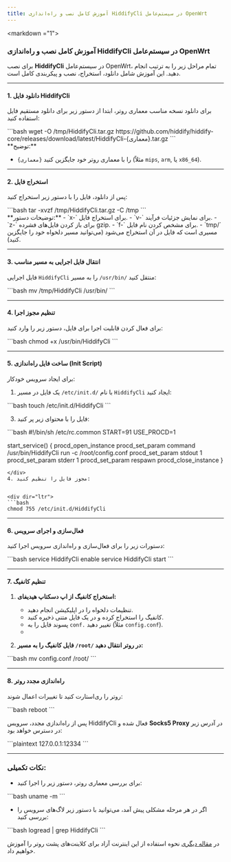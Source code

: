 ```yaml
---
title: آموزش کامل نصب و راه‌اندازی HiddifyCli در سیستم‌عامل OpenWrt 
---
```


<markdown ="1">


### آموزش کامل نصب و راه‌اندازی HiddifyCli در سیستم‌عامل OpenWrt

برای نصب **HiddifyCli** در سیستم‌عامل OpenWrt، تمام مراحل زیر را به ترتیب انجام دهید. این آموزش شامل دانلود، استخراج، نصب و پیکربندی کامل است.

---
#### 1. **دانلود فایل HiddifyCli**
برای دانلود نسخه مناسب معماری روتر، ابتدا از دستور زیر برای دانلود مستقیم فایل استفاده کنید:
<div dir="ltr">
   ```bash
   wget -O /tmp/HiddifyCli.tar.gz https://github.com/hiddify/hiddify-core/releases/download/latest/HiddifyCli-{معماری}.tar.gz
   ```
</div>
   **توضیح:**
   
   - `{معماری}` را با معماری روتر خود جایگزین کنید (مثلاً `mips`, `arm`, یا `x86_64`).

---

#### 2. **استخراج فایل**
پس از دانلود، فایل را با دستور زیر استخراج کنید:

<div dir="ltr">
```bash
tar -xvzf /tmp/HiddifyCli.tar.gz -C /tmp
```
</div>
**توضیحات دستور:**
- `x-` برای استخراج فایل.
- `v-` برای نمایش جزئیات فرآیند.
- `z-` برای باز کردن فایل‌های فشرده gzip.
- `f-` برای مشخص کردن نام فایل.
- `tmp/` مسیری است که فایل در آن استخراج می‌شود (می‌توانید مسیر دلخواه خود را جایگزین کنید).
  
---

#### 3. **انتقال فایل اجرایی به مسیر مناسب**
فایل اجرایی `HiddifyCli` را به مسیر `/usr/bin/` منتقل کنید:

<div dir="ltr">
```bash
mv /tmp/HiddifyCli /usr/bin/
```
</div>

---

#### 4. **تنظیم مجوز اجرا**
برای فعال کردن قابلیت اجرا برای فایل، دستور زیر را وارد کنید:

<div dir="ltr">
```bash
chmod +x /usr/bin/HiddifyCli
```
</div>

---

#### 5. **ساخت فایل راه‌اندازی (Init Script)**
برای ایجاد سرویس خودکار:
1. یک فایل در مسیر `/etc/init.d/` با نام `HiddifyCli` ایجاد کنید:
   
<div dir="ltr">
   ```bash
   touch /etc/init.d/HiddifyCli
   ```
</div>

3. فایل را با محتوای زیر پر کنید:


<div dir="ltr">
   ```bash
   #!/bin/sh /etc/rc.common
   START=91
   USE_PROCD=1

   start_service() {
       procd_open_instance
       procd_set_param command /usr/bin/HiddifyCli run -c /root/config.conf
       procd_set_param stdout 1
       procd_set_param stderr 1
       procd_set_param respawn
       procd_close_instance
   }
   ```
</div>
4. مجوز فایل را تنظیم کنید:


<div dir="ltr">
   ```bash
   chmod 755 /etc/init.d/HiddifyCli
   ```
 </div>

---

#### 6. **فعال‌سازی و اجرای سرویس**
دستورات زیر را برای فعال‌سازی و راه‌اندازی سرویس اجرا کنید:

<div dir="ltr">
```bash
service HiddifyCli enable
service HiddifyCli start
```
</div>

---

#### 7. **تنظیم کانفیگ**
1. **استخراج کانفیگ از اپ دسکتاپ هیدیفای:**
 
   - تنظیمات دلخواه را در اپلیکیشن انجام دهید.
   - کانفیگ را استخراج کرده و در یک فایل متنی ذخیره کنید.
   - پسوند فایل را به `conf.` تغییر دهید (مثلاً `config.conf`).
   - 
2. **فایل کانفیگ را به مسیر `/root/` در روتر انتقال دهید:**
   
<div dir="ltr">
   ```bash
   mv config.conf /root/
   ```
</div>

---

#### 8. **راه‌اندازی مجدد روتر**
روتر را ری‌استارت کنید تا تغییرات اعمال شوند:

<div dir="ltr">
```bash
reboot
```
</div>

پس از راه‌اندازی مجدد، سرویس HiddifyCli فعال شده و **Socks5 Proxy** در آدرس زیر در دسترس خواهد بود:

<div dir="ltr">
```plaintext
127.0.0.1:12334
```
</div>

---

### نکات تکمیلی:
- برای بررسی معماری روتر، دستور زیر را اجرا کنید:
  
<div dir="ltr">
  ```bash
  uname -m
  ```
</div>

- اگر در هر مرحله مشکلی پیش آمد، می‌توانید با دستور زیر لاگ‌های سرویس را بررسی کنید:
  
<div dir="ltr">
  ```bash
  logread | grep HiddifyCli
  ```
</div>

در [مقاله دیگری](/fa/app/How-to-Enable-Free-Internet-Access-for-Clients-Behind-an-OpenWrt-Router-Using-HiddifyCli/) نحوه استفاده از این اینترنت آزاد برای کلاینت‌های پشت روتر را آموزش خواهیم داد.

